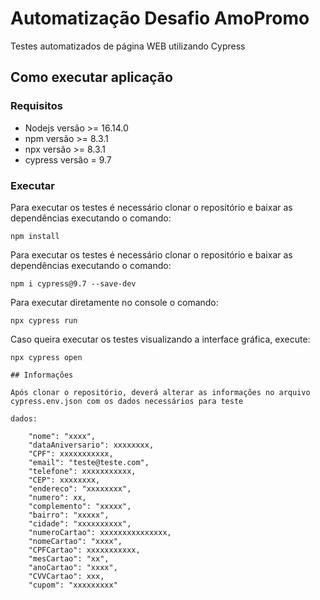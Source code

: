 # Automatização Desafio AmoPromo

Testes automatizados de página WEB utilizando Cypress

## Como executar aplicação

### Requisitos
* Nodejs versão >= 16.14.0
* npm versão >= 8.3.1
* npx versão >= 8.3.1
* cypress versão = 9.7

### Executar
Para executar os testes é necessário clonar o repositório e baixar as dependências executando o comando:
```
npm install
```
Para executar os testes é necessário clonar o repositório e baixar as dependências executando o comando:
```
npm i cypress@9.7 --save-dev
```
Para executar diretamente no console o comando:
```
npx cypress run
```
Caso queira executar os testes visualizando a interface gráfica, execute:
```
npx cypress open
```
```
## Informações

Após clonar o repositório, deverá alterar as informações no arquivo cypress.env.json com os dados necessários para teste

dados:

    "nome": "xxxx", 
    "dataAniversario": xxxxxxxx,
    "CPF": xxxxxxxxxxx,
    "email": "teste@teste.com",
    "telefone": xxxxxxxxxxx,
    "CEP": xxxxxxxx,
    "endereco": "xxxxxxxx",
    "numero": xx,
    "complemento": "xxxxx",
    "bairro": "xxxxx",
    "cidade": "xxxxxxxxxx",
    "numeroCartao": xxxxxxxxxxxxxxx,
    "nomeCartao": "xxxx",
    "CPFCartao": xxxxxxxxxxx,
    "mesCartao": "xx",
    "anoCartao": "xxxx",
    "CVVCartao": xxx,
    "cupom": "xxxxxxxxx"

